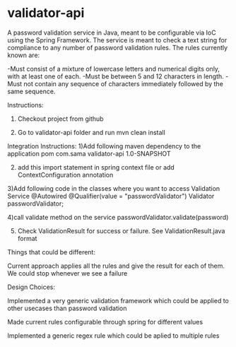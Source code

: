 # validator-api

A password validation service in Java, meant to be configurable via IoC using the Spring Framework. The service is meant to check a text string for compliance to any number of password validation rules.
The rules currently known are:

-Must consist of a mixture of lowercase letters and numerical digits only, with at least one of each.
-Must be between 5 and 12 characters in length.
-Must not contain any sequence of characters immediately followed by the same sequence.

Instructions:
1) Checkout project from github

2) Go to validator-api folder and run mvn clean install 

Integration Instructions:
1)Add following maven dependency to the application pom
    <groupId>com.sama</groupId>
    <artifactId>validator-api</artifactId>
    <version>1.0-SNAPSHOT</version>
    
2) add this import statement in spring context file <import resource="classpath:validator-api-context.xml"/> or add ContextConfiguration annotation

3)Add following code in the classes where you want to access Validation Service
@Autowired
@Qualifier(value = "passwordValidator")
Validator<String> passwordValidator;

4)call validate method on the service passwordValidator.validate(password)

5) Check ValidationResult for success or failure. See ValidationResult.java format

Things that could be different:

Current approach applies all the rules and give the result for each of them. We could stop whenever we see a failure

Design Choices:

Implemented a very generic validation framework which could be applied to other usecases than password validation

Made current rules configurable through spring for different values

Implemented a generic regex rule which could be aplied to multiple rules

    

